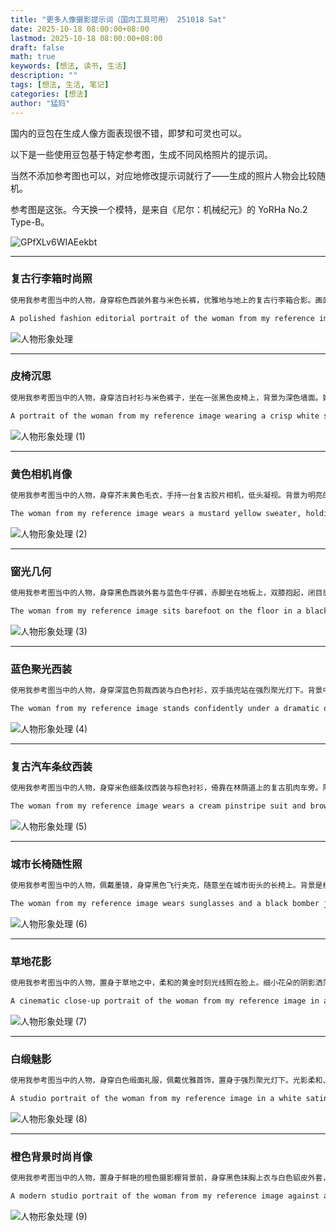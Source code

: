 ```yaml
---
title: "更多人像摄影提示词（国内工具可用） 251018 Sat"
date: 2025-10-18 08:00:00+08:00
lastmod: 2025-10-18 08:00:00+08:00
draft: false
math: true
keywords: [想法, 读书, 生活]
description: ""
tags: [想法, 生活, 笔记]
categories: [想法]
author: "猛犸"
---
```


国内的豆包在生成人像方面表现很不错，即梦和可灵也可以。

以下是一些使用豆包基于特定参考图，生成不同风格照片的提示词。

当然不添加参考图也可以，对应地修改提示词就行了——生成的照片人物会比较随机。

参考图是这张。今天换一个模特，是来自《尼尔：机械纪元》的 YoRHa No.2 Type-B。

![GPfXLv6WIAEekbt](https://1-1256632535.cos.ap-beijing.myqcloud.com/img/GPfXLv6WIAEekbt.jpeg)


---

### 复古行李箱时尚照

```markdown
使用我参考图当中的人物，身穿棕色西装外套与米色长裤，优雅地与地上的复古行李箱合影。画面光线柔和温暖，背景干净，整体呈现精致的时尚杂志风格。
```

```markdown
A polished fashion editorial portrait of the woman from my reference image posing with a vintage suitcase placed on the ground. She wears a brown blazer and beige trousers under warm, soft lighting with a clean background, evoking a refined editorial aesthetic.
```

![人物形象处理](https://1-1256632535.cos.ap-beijing.myqcloud.com/img/%E4%BA%BA%E7%89%A9%E5%BD%A2%E8%B1%A1%E5%A4%84%E7%90%86.png)

---

### 皮椅沉思

```markdown
使用我参考图当中的人物，身穿洁白衬衫与米色裤子，坐在一张黑色皮椅上，背景为深色墙面。她一手随意搭在椅扶上，另一手轻触脸庞，神情沉思。柔和暖光营造出电影般的静谧氛围。
```

```markdown
A portrait of the woman from my reference image wearing a crisp white shirt and beige trousers, seated in a black leather chair against a dark plain wall. One arm rests casually while the other hand touches her face thoughtfully. Soft warm lighting creates a cinematic, introspective mood.
```

![人物形象处理 (1)](https://1-1256632535.cos.ap-beijing.myqcloud.com/img/%E4%BA%BA%E7%89%A9%E5%BD%A2%E8%B1%A1%E5%A4%84%E7%90%86%20(1).png)

---

### 黄色相机肖像

```markdown
使用我参考图当中的人物，身穿芥末黄色毛衣，手持一台复古胶片相机，低头凝视。背景为明亮的黄色基底与白色几何图案，光线干净，构图现代且具视觉冲击力。
```

```markdown
The woman from my reference image wears a mustard yellow sweater, holding a vintage film camera while looking down. She stands against a bright yellow backdrop with bold white geometric shapes, captured in clean studio lighting with a modern visual impact.
```

![人物形象处理 (2)](https://1-1256632535.cos.ap-beijing.myqcloud.com/img/%E4%BA%BA%E7%89%A9%E5%BD%A2%E8%B1%A1%E5%A4%84%E7%90%86%20(2).png)

---

### 窗光几何

```markdown
使用我参考图当中的人物，身穿黑色西装外套与蓝色牛仔裤，赤脚坐在地板上，双膝抱起，闭目感受窗外斜射的阳光。白色墙面上投射出几何光影，气氛宁静、柔和而富有诗意。
```

```markdown
The woman from my reference image sits barefoot on the floor in a black blazer and blue jeans, knees drawn up, eyes closed as diagonal sunlight streams through a window. Geometric shadows fall on a white wall, creating a serene and poetic atmosphere.
```

![人物形象处理 (3)](https://1-1256632535.cos.ap-beijing.myqcloud.com/img/%E4%BA%BA%E7%89%A9%E5%BD%A2%E8%B1%A1%E5%A4%84%E7%90%86%20(3).png)

---

### 蓝色聚光西装

```markdown
使用我参考图当中的人物，身穿深蓝色剪裁西装与白色衬衫，双手插兜站在强烈聚光灯下。背景中弥漫着淡淡烟雾，画面具有电影感与自信的时尚气场。
```

```markdown
The woman from my reference image stands confidently under a dramatic overhead spotlight, wearing a tailored deep blue suit and white blouse. A soft cinematic haze fills the background, enhancing the strong, confident fashion portrait style.
```

![人物形象处理 (4)](https://1-1256632535.cos.ap-beijing.myqcloud.com/img/%E4%BA%BA%E7%89%A9%E5%BD%A2%E8%B1%A1%E5%A4%84%E7%90%86%20(4).png)

---

### 复古汽车条纹西装

```markdown
使用我参考图当中的人物，身穿米色细条纹西装与棕色衬衫，倚靠在林荫道上的复古肌肉车旁。阳光穿过树叶洒在她身上，背景柔焦，呈现温暖的电影质感。
```

```markdown
The woman from my reference image wears a cream pinstripe suit and brown shirt, leaning casually against a vintage muscle car on a tree-lined road. Golden sunlight filters through the leaves, with cinematic shallow depth of field and warm tones.
```

![人物形象处理 (5)](https://1-1256632535.cos.ap-beijing.myqcloud.com/img/%E4%BA%BA%E7%89%A9%E5%BD%A2%E8%B1%A1%E5%A4%84%E7%90%86%20(5).png)

---

### 城市长椅随性照

```markdown
使用我参考图当中的人物，佩戴墨镜，身穿黑色飞行夹克，随意坐在城市街头的长椅上。背景是模糊的现代建筑，光线自然柔和，展现出自信与随性并存的都市气质。
```

```markdown
The woman from my reference image wears sunglasses and a black bomber jacket, seated casually on a city street bench. Modern buildings blur softly in the background, with gentle natural daylight highlighting a confident urban vibe.
```

![人物形象处理 (6)](https://1-1256632535.cos.ap-beijing.myqcloud.com/img/%E4%BA%BA%E7%89%A9%E5%BD%A2%E8%B1%A1%E5%A4%84%E7%90%86%20(6).png)

---

### 草地花影

```markdown
使用我参考图当中的人物，置身于草地之中，柔和的黄金时刻光线照在脸上。细小花朵的阴影洒落在她的面庞上，浅景深与柔和的粉色调营造出梦幻般的氛围。
```

```markdown
A cinematic close-up portrait of the woman from my reference image in a meadow, lit by soft golden hour sunlight. Delicate flower shadows fall across her face, with natural skin tones, pastel hues, and dreamy shallow depth of field.
```

![人物形象处理 (7)](https://1-1256632535.cos.ap-beijing.myqcloud.com/img/%E4%BA%BA%E7%89%A9%E5%BD%A2%E8%B1%A1%E5%A4%84%E7%90%86%20(7).png)

---

### 白缎魅影

```markdown
使用我参考图当中的人物，身穿白色缎面礼服，佩戴优雅首饰，置身于强烈聚光灯下。光影柔和、对比鲜明，整体呈现高端时尚杂志般的魅惑风格。
```

```markdown
A studio portrait of the woman from my reference image in a white satin dress, wearing elegant jewelry under a dramatic spotlight. Soft shadows and high contrast create a cinematic glamour aesthetic with a high-fashion appeal.
```

![人物形象处理 (8)](https://1-1256632535.cos.ap-beijing.myqcloud.com/img/%E4%BA%BA%E7%89%A9%E5%BD%A2%E8%B1%A1%E5%A4%84%E7%90%86%20(8).png)

---

### 橙色背景时尚肖像

```markdown
使用我参考图当中的人物，置身于鲜艳的橙色摄影棚背景前，身穿黑色抹胸上衣与白色貂皮外套，佩戴层叠首饰。光线锐利、造型现代，妆容光泽感强烈，整体呈现高端时尚杂志风格。
```

```markdown
A modern studio portrait of the woman from my reference image against a vibrant orange backdrop, wearing a black tube top and a white mink coat, layered jewelry, sharp fashion lighting, and a glossy makeup look that exudes a high-fashion aesthetic.
```

![人物形象处理 (9)](https://1-1256632535.cos.ap-beijing.myqcloud.com/img/%E4%BA%BA%E7%89%A9%E5%BD%A2%E8%B1%A1%E5%A4%84%E7%90%86%20(9).png)
